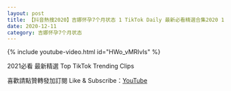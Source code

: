 ```yaml
---
layout: post
title: 【抖音熱搜2020】吉娜怀孕7个月状态 1 TikTok Daily 最新必看精選合集2020 12 11
date: 2020-12-11
category: 吉娜怀孕7个月状态
---
```


{% include youtube-video.html id="HWo_vMRIvIs" %}

2021必看 最新精選 Top TikTok Trending Clips

喜歡請點贊轉發加訂閱 Like & Subscribe：[YouTube](https://www.youtube.com/channel/UCAoR7VcanIPd04uEq_GIylA/videos)

